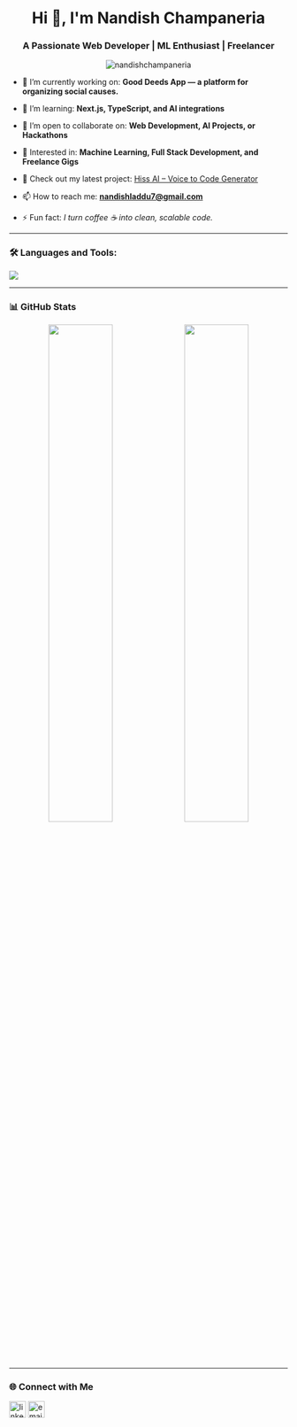<h1 align="center">Hi 👋, I'm Nandish Champaneria</h1>
<h3 align="center">A Passionate Web Developer | ML Enthusiast | Freelancer</h3>

<p align="center">
  <img src="https://komarev.com/ghpvc/?username=nandishchampaneria&label=Profile%20views&color=0e75b6&style=flat" alt="nandishchampaneria" />
</p>

- 🔭 I’m currently working on: **Good Deeds App — a platform for organizing social causes.**

- 🌱 I’m learning: **Next.js, TypeScript, and AI integrations**

- 👯 I’m open to collaborate on: **Web Development, AI Projects, or Hackathons**

- 🧠 Interested in: **Machine Learning, Full Stack Development, and Freelance Gigs**

- 📝 Check out my latest project: [Hiss AI – Voice to Code Generator](#)

- 📫 How to reach me: **nandishladdu7@gmail.com**

- ⚡ Fun fact: *I turn coffee ☕ into clean, scalable code.*

---

### 🛠️ Languages and Tools:
<p align="left">
  <img src="https://skillicons.dev/icons?i=html,css,js,react,nextjs,nodejs,ts,mongodb,python,java" />
</p>

---

### 📊 GitHub Stats

<p align="center">
  <img src="https://github-readme-stats.vercel.app/api?username=nandishchampaneria&show_icons=true&theme=radical" width="48%"/>
  <img src="https://github-readme-streak-stats.herokuapp.com/?user=nandishchampaneria&theme=radical" width="48%"/>
</p>

---

### 🌐 Connect with Me
<p align="left">
  <a href="https://linkedin.com/in/nandishchampaneria" target="blank"><img align="center" src="https://cdn-icons-png.flaticon.com/512/174/174857.png" alt="linkedin" height="30" width="30" /></a>
  <a href="mailto:nandishladdu7@gmail.com"><img align="center" src="https://cdn-icons-png.flaticon.com/512/732/732200.png" alt="email" height="30" width="30" /></a>
</p>
